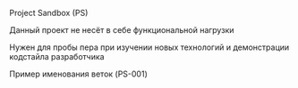 Project Sandbox (PS)


Данный проект не несёт в себе функциональной нагрузки 

Нужен для пробы пера при изучении новых технологий и демонстрации кодстайла разработчика

Пример именования веток (PS-001)